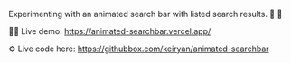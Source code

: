 Experimenting with an animated search bar with listed search results. 🔎 📃

🧑‍💻 Live demo: https://animated-searchbar.vercel.app/

⚙️ Live code here: https://githubbox.com/keiryan/animated-searchbar
